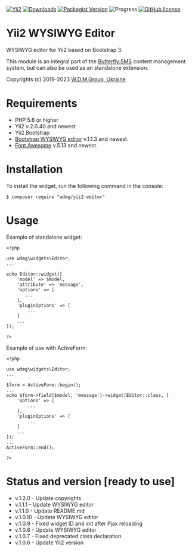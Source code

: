 [![Yii2](https://img.shields.io/badge/required-Yii2_v2.0.40-blue.svg)](https://packagist.org/packages/yiisoft/yii2)
[![Downloads](https://img.shields.io/packagist/dt/wdmg/yii2-editor.svg)](https://packagist.org/packages/wdmg/yii2-editor)
[![Packagist Version](https://img.shields.io/packagist/v/wdmg/yii2-editor.svg)](https://packagist.org/packages/wdmg/yii2-editor)
![Progress](https://img.shields.io/badge/progress-ready_to_use-green.svg)
[![GitHub license](https://img.shields.io/github/license/wdmg/yii2-editor.svg)](https://github.com/wdmg/yii2-editor/blob/master/LICENSE)

# Yii2 WYSIWYG Editor
 WYSIWYG editor for Yii2 based on Bootstrap 3.

This module is an integral part of the [Butterfly.SMS](https://butterflycms.com/) content management system, but can also be used as an standalone extension.

Copyrights (c) 2019-2023 [W.D.M.Group, Ukraine](https://wdmg.com.ua/)

# Requirements 
* PHP 5.6 or higher
* Yii2 v.2.0.40 and newest
* Yii2 Bootstrap
* [Bootstrap WYSIWYG editor](https://github.com/wdmg/bootstrap-wysiwyg) v.1.1.3 and newest.
* [Font Awesome](https://github.com/FortAwesome/Font-Awesome) v.5.13 and newest.

# Installation
To install the widget, run the following command in the console:

`$ composer require "wdmg/yii2-editor"`

# Usage
Example of standalone widget:

    <?php
    
    use wdmg\widgets\Editor;
    ...
    
    echo Editor::widget([
        'model' => $model,
        'attribute' => 'message',
        'options' => [
           ...
        ],
        'pluginOptions' => [
            ...
        ]
        ...
    ]);
    
    ?>

Example of use with ActiveForm:

    <?php
    
    use wdmg\widgets\Editor;
    ...
    
    $form = ActiveForm::begin();
    ...
    echo $form->field($model, 'message')->widget(Editor::class, [
        'options' => [
            ...
        ],
        'pluginOptions' => [
            ...
        ]
        ...
    ]);
    ...
    ActiveForm::end();
    
    ?>

# Status and version [ready to use]
* v.1.2.0 - Update copyrights
* v.1.1.1 - Update WYSIWYG editor
* v.1.1.0 - Update README.md
* v.1.0.10 - Update WYSIWYG editor
* v.1.0.9 - Fixed widget ID and init after Pjax reloading
* v.1.0.8 - Update WYSIWYG editor
* v.1.0.7 - Fixed deprecated class declaration
* v.1.0.6 - Update Yii2 version